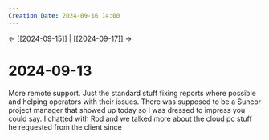 ```yaml
---
Creation Date: 2024-09-16 14:00
---
```


<- [[2024-09-15]] | [[2024-09-17]]  ->

# 2024-09-13
More remote support. Just the standard stuff fixing reports where possible and helping operators with their issues. There was supposed to be a Suncor project manager that showed up today so I was dressed to impress you could say. I chatted with Rod and we talked more about the cloud pc stuff he requested from the client since  